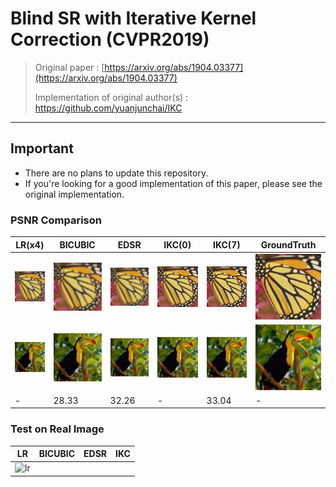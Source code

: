 # Blind SR with Iterative Kernel Correction (CVPR2019)

> Original paper : [https://arxiv.org/abs/1904.03377](https://arxiv.org/abs/1904.03377)
> 
> Implementation of original author(s) : https://github.com/yuanjunchai/IKC
----

## Important ##
- There are no plans to update this repository.
- If you're looking for a good implementation of this paper, please see the original implementation.

### PSNR Comparison ###

| LR(x4)   | BICUBIC | EDSR | IKC(0) | IKC(7) | GroundTruth |
| -------------------- | ----- | ---- | ---- | ----- | ----- |
| ![lr](test_imgs/set5/aniso_diverse/lr/butterfly.png) | ![sr_bicubic](test_imgs/set5/aniso_diverse/sr_bicubic/butterfly.png) | ![sr_edsr](test_imgs/set5/aniso_diverse/sr_edsr/butterfly_x4_SR.png) | ![sr_0](test_imgs/set5/aniso_diverse/sr_0/butterfly.png)  | ![sr_6](test_imgs/set5/aniso_diverse/sr_6/butterfly.png)  | ![hr](test_imgs/set5/aniso_diverse/hr/butterfly.png) |
| ![lr](test_imgs/set5/aniso_diverse/lr/bird.png) | ![sr_bicubic](test_imgs/set5/aniso_diverse/sr_bicubic/bird.png) | ![sr_edsr](test_imgs/set5/aniso_diverse/sr_edsr/bird_x4_SR.png) | ![sr_0](test_imgs/set5/aniso_diverse/sr_0/bird.png)  | ![sr_6](test_imgs/set5/aniso_diverse/sr_6/bird.png)  | ![hr](test_imgs/set5/aniso_diverse/hr/bird.png) |
| - | 28.33 | 32.26 | - | 33.04 | - |


### Test on Real Image ###

| LR   | BICUBIC | EDSR | IKC
| --- | --- | --- | --- |
| ![lr](test_imgs/real/chip_lr_original.png) | | | |
